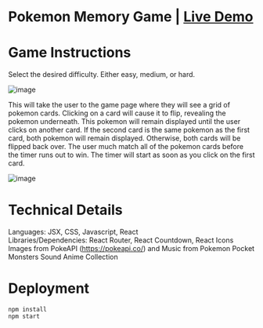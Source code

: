 # Pokemon Memory Game | [Live Demo](https://pokemon-react-memory-game.netlify.app/)  


# Game Instructions 

Select the desired difficulty. Either easy, medium, or hard. 

![image](https://user-images.githubusercontent.com/31430417/169432089-bbfcfb36-9d67-457d-b4d9-30e1b80b1a9c.png)



This will take the user to the game page where they will see a grid of pokemon cards. 
Clicking on a card will cause it to flip, revealing the pokemon underneath. This pokemon will remain displayed until the user clicks on another 
card. If the second card is the same pokemon as the first card, both pokemon will remain displayed. Otherwise, both cards will be flipped back over.
The user much match all of the pokemon cards before the timer runs out to win. The timer will start as soon as you click on the first card. 


![image](https://user-images.githubusercontent.com/31430417/169432531-2d3a845a-fc1c-4035-a864-353c2498fc8d.png)




# Technical Details 
Languages: JSX, CSS, Javascript, React  
Libraries/Dependencies: React Router, React Countdown, React Icons  
Images from PokeAPI (https://pokeapi.co/) and Music from Pokemon Pocket Monsters Sound Anime Collection  

<!-- TODO Write about basic code logic -->




# Deployment 
```
npm install   
npm start 
```

